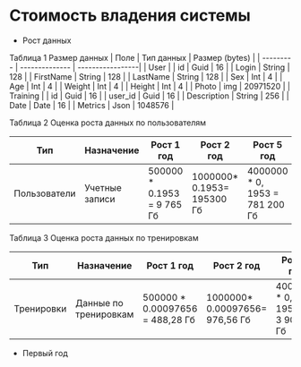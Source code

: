 # Стоимость владения системы

- Рост данных
  
 Таблица 1  Размер данных
| Поле | Тип данных | Размер (bytes) | 
| --------- | -------------- | -----------------|
| User | 
| id | Guid | 16 |
| Login | String | 128 |
| FirstName | String | 128 |
| LastName | String | 128 |
| Sex | Int | 4 |
| Age |  Int | 4 |
| Weight | Int | 4 |
| Height |  Int | 4 |
| Photo | img | 20971520 |
| Training |
| id | Guid | 16 |
| user_id |  Guid | 16 |
| Description | String | 256 | 
| Date | Date	| 16 |
| Metrics	| Json | 1048576 |

Таблица 2 Оценка роста данных по пользователям

| Тип | Назначение | Рост 1 год | Рост 2 год | Рост 5 год |
| ----------- | --------------- | ---------- | ------------| ---------- |
| Пользователи | Учетные записи | 500000 * 0.1953 = 9 765 Гб | 1000000* 0.1953= 195300 Гб | 4000000 * 0, 1953 = 781 200 Гб |

Таблица 3 Оценка роста данных по тренировкам

| Тип | Назначение | Рост 1 год | Рост 2 год | Рост 5 год |
| ----------- | --------------- | ---------- | ------------| ---------- |
| Тренировки |Данные по тренировкам | 500000 * 0.00097656 = 488,28 Гб | 1000000* 0.00097656= 976,56 Гб | 4000000 * 0, 1953 = 3 906,24 Гб |








- Первый год


